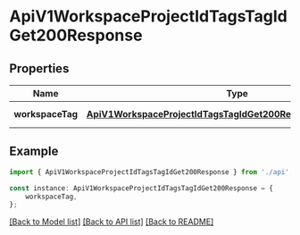 # ApiV1WorkspaceProjectIdTagsTagIdGet200Response


## Properties

Name | Type | Description | Notes
------------ | ------------- | ------------- | -------------
**workspaceTag** | [**ApiV1WorkspaceProjectIdTagsTagIdGet200ResponseWorkspaceTag**](ApiV1WorkspaceProjectIdTagsTagIdGet200ResponseWorkspaceTag.md) |  | [default to undefined]

## Example

```typescript
import { ApiV1WorkspaceProjectIdTagsTagIdGet200Response } from './api';

const instance: ApiV1WorkspaceProjectIdTagsTagIdGet200Response = {
    workspaceTag,
};
```

[[Back to Model list]](../README.md#documentation-for-models) [[Back to API list]](../README.md#documentation-for-api-endpoints) [[Back to README]](../README.md)
